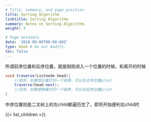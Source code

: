 ```yaml
---
# Title, summary, and page position.
title: Sorting Algorithm
linktitle: Sorting Algorithm
summary: Notes on Sorting Algorithm.
weight: 3

# Page metadata.
date: '2018-09-09T00:00:00Z'
type: book # Do not modify.
toc: false
---
```


所谓前序位置和后序位置，就是刚刚进入一个位置的时候，和离开的时候
```Java
void traverse(Listnode head){
	//前序，如果想正着打印一个链表，可以在正序位置print
	traverse(head.next);
	//后序，如果想倒着打印一个链表，可以在后序位置print
}
```
中序位置则是二叉树上的左child都遍历完了，即将开始便利右child时


{{< list_children >}}
